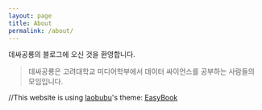 ```yaml
---
layout: page
title: About
permalink: /about/
---
```


데싸공룡의 블로그에 오신 것을 환영합니다.

> 데싸공룡은 고려대학교 미디어학부에서 데이터 싸이언스를 공부하는 사람들의 모임입니다.

//This website is using [laobubu](http://laobubu.net)'s theme: [EasyBook](https://github.com/laobubu/jekyll-theme-EasyBook)
